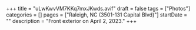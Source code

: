 +++
title = "uLwKwvVM7KKq7mxJKwds.avif"
draft = false
tags = ["Photos"]
categories = []
pages = ["Raleigh, NC (3501-131 Capital Blvd)"]
startDate = ""
description = "Front exterior on April 2, 2023."
+++
